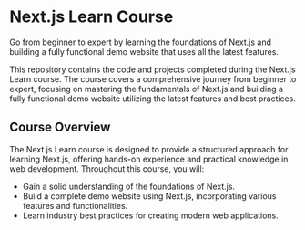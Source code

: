 # Next.js Learn Course
Go from beginner to expert by learning the foundations of Next.js and building a fully functional demo website that uses all the latest features.

This repository contains the code and projects completed during the Next.js Learn course. The course covers a comprehensive journey from beginner to expert, focusing on mastering the fundamentals of Next.js and building a fully functional demo website utilizing the latest features and best practices.

## Course Overview

The Next.js Learn course is designed to provide a structured approach for learning Next.js, offering hands-on experience and practical knowledge in web development. Throughout this course, you will:

- Gain a solid understanding of the foundations of Next.js.
- Build a complete demo website using Next.js, incorporating various features and functionalities.
- Learn industry best practices for creating modern web applications.
